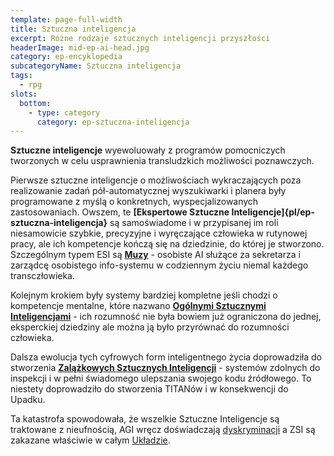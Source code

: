 ```yaml
---
template: page-full-width
title: Sztuczna inteligencja
excerpt: Różne rodzaje sztucznych inteligencji przyszłości
headerImage: mid-ep-ai-head.jpg
category: ep-encyklopedia
subcategoryName: Sztuczna inteligencja
tags:
  - rpg
slots:
  bottom:
    - type: category
      category: ep-sztuczna-inteligencja
---
```

**Sztuczne inteligencje** wyewoluowały z programów pomocniczych tworzonych w celu usprawnienia transludzkich możliwości poznawczych.

Pierwsze sztuczne inteligencje o możliwościach wykraczających poza realizowanie zadań pół-automatycznej wyszukiwarki i planera były programowane z myślą o konkretnych, wyspecjalizowanych zastosowaniach. Owszem, te **[Ekspertowe Sztuczne Inteligencje]{pl/ep-sztuczna-inteligencja}** są samoświadome i w przypisanej im roli niesamowicie szybkie, precyzyjne i wyręczające człowieka w rutynowej pracy, ale ich kompetencje kończą się na dziedzinie, do której je stworzono. Szczególnym typem ESI są **[Muzy](Muza.md "AI będąca osobistym pomocnikiem dla większości transludzi ")** - osobiste AI służące za sekretarza i zarządcę osobistego info-systemu w codziennym życiu niemal każdego transczłowieka.

Kolejnym krokiem były systemy bardziej kompletne jeśli chodzi o kompetencje mentalne, które nazwano **[Ogólnymi Sztucznymi Inteligencjami](Og%C3%B3lna+Sztuczna+Inteligencja "Sztuczna inteligencja o rozumności zbliżonej do ludzkiej")** - ich rozumność nie była bowiem już ograniczona do jednej, eksperckiej dziedziny ale można ją było przyrównać do rozumności człowieka.

Dalsza ewolucja tych cyfrowych form inteligentnego życia doprowadziła do stworzenia **[Zalążkowych Sztucznych Inteligencji](Zal%C4%85%C5%BCkowa+Sztuczna+Inteligencja "AI posiadająca zdolność ulepszania swojego kodu")** - systemów zdolnych do inspekcji i w pełni świadomego ulepszania swojego kodu źródłowego. To niestety doprowadziło do stworzenia TITANów i w konsekwencji do Upadku.

Ta katastrofa spowodowała, że wszelkie Sztuczne Inteligencje są traktowane z nieufnością, AGI wręcz doświadczają [dyskryminacji](Stygmatyzacja+AGI "Stygmatyzacja AGI") a ZSI są zakazane właściwie w całym [Układzie]((#)).
